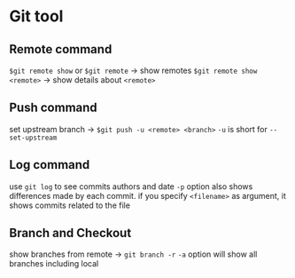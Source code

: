 # Git tool
## Remote command
`$git remote show` or `$git remote` -> show remotes
`$git remote show <remote>` -> show details about `<remote>`

## Push command
set upstream branch -> `$git push -u <remote> <branch>`
	`-u` is short for `--set-upstream`

## Log command
use `git log` to see commits authors and date
`-p` option also shows differences made by each commit.
if you specify `<filename>` as argument, it shows commits related to the file

## Branch and Checkout
show branches from remote -> `git branch -r`
    `-a` option will show all branches including local
